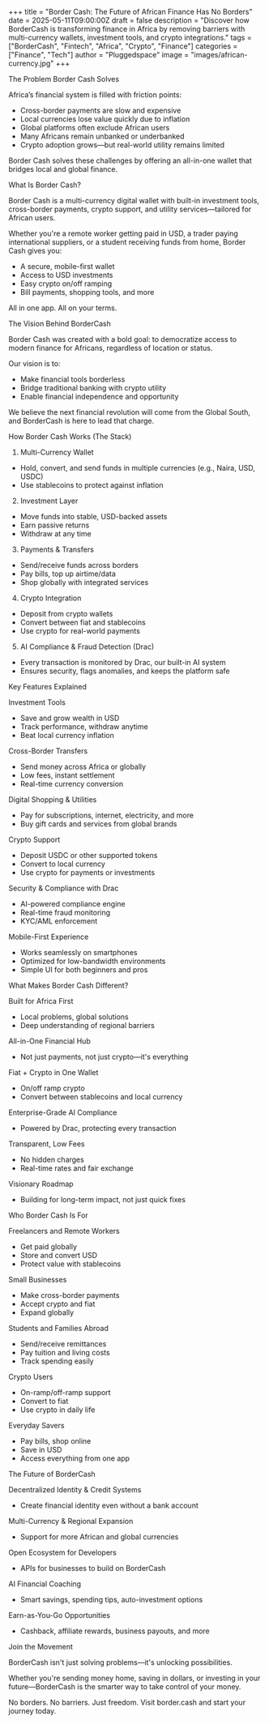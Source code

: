 +++
title = "Border Cash: The Future of African Finance Has No Borders"
date = 2025-05-11T09:00:00Z
draft = false
description = "Discover how BorderCash is transforming finance in Africa by removing barriers with multi-currency wallets, investment tools, and crypto integrations."
tags = ["BorderCash", "Fintech", "Africa", "Crypto", "Finance"]
categories = ["Finance", "Tech"]
author = "Pluggedspace"
image = "images/african-currency.jpg"
+++

The Problem Border Cash Solves

Africa’s financial system is filled with friction points:

- Cross-border payments are slow and expensive
- Local currencies lose value quickly due to inflation
- Global platforms often exclude African users
- Many Africans remain unbanked or underbanked
- Crypto adoption grows—but real-world utility remains limited

Border Cash solves these challenges by offering an all-in-one wallet that bridges local and global finance.

What Is Border Cash?

Border Cash is a multi-currency digital wallet with built-in investment tools, cross-border payments, crypto support, and utility services—tailored for African users.

Whether you're a remote worker getting paid in USD, a trader paying international suppliers, or a student receiving funds from home, Border Cash gives you:

- A secure, mobile-first wallet
- Access to USD investments
- Easy crypto on/off ramping
- Bill payments, shopping tools, and more

All in one app. All on your terms.

The Vision Behind BorderCash

Border Cash was created with a bold goal: to democratize access to modern finance for Africans, regardless of location or status.

Our vision is to:

- Make financial tools borderless
- Bridge traditional banking with crypto utility
- Enable financial independence and opportunity

We believe the next financial revolution will come from the Global South, and BorderCash is here to lead that charge.

How Border Cash Works (The Stack)

1. Multi-Currency Wallet
- Hold, convert, and send funds in multiple currencies (e.g., Naira, USD, USDC)
- Use stablecoins to protect against inflation

2. Investment Layer
- Move funds into stable, USD-backed assets
- Earn passive returns
- Withdraw at any time

3. Payments & Transfers
- Send/receive funds across borders
- Pay bills, top up airtime/data
- Shop globally with integrated services

4. Crypto Integration
- Deposit from crypto wallets
- Convert between fiat and stablecoins
- Use crypto for real-world payments

5. AI Compliance & Fraud Detection (Drac)
- Every transaction is monitored by Drac, our built-in AI system
- Ensures security, flags anomalies, and keeps the platform safe

Key Features Explained

Investment Tools
- Save and grow wealth in USD
- Track performance, withdraw anytime
- Beat local currency inflation

Cross-Border Transfers
- Send money across Africa or globally
- Low fees, instant settlement
- Real-time currency conversion

Digital Shopping & Utilities
- Pay for subscriptions, internet, electricity, and more
- Buy gift cards and services from global brands

Crypto Support
- Deposit USDC or other supported tokens
- Convert to local currency
- Use crypto for payments or investments

Security & Compliance with Drac
- AI-powered compliance engine
- Real-time fraud monitoring
- KYC/AML enforcement

Mobile-First Experience
- Works seamlessly on smartphones
- Optimized for low-bandwidth environments
- Simple UI for both beginners and pros

What Makes Border Cash Different?

Built for Africa First
- Local problems, global solutions
- Deep understanding of regional barriers

All-in-One Financial Hub
- Not just payments, not just crypto—it's everything

Fiat + Crypto in One Wallet
- On/off ramp crypto
- Convert between stablecoins and local currency

Enterprise-Grade AI Compliance
- Powered by Drac, protecting every transaction

Transparent, Low Fees
- No hidden charges
- Real-time rates and fair exchange

Visionary Roadmap
- Building for long-term impact, not just quick fixes

Who Border Cash Is For

Freelancers and Remote Workers
- Get paid globally
- Store and convert USD
- Protect value with stablecoins

Small Businesses
- Make cross-border payments
- Accept crypto and fiat
- Expand globally

Students and Families Abroad
- Send/receive remittances
- Pay tuition and living costs
- Track spending easily

Crypto Users
- On-ramp/off-ramp support
- Convert to fiat
- Use crypto in daily life

Everyday Savers
- Pay bills, shop online
- Save in USD
- Access everything from one app

The Future of BorderCash

Decentralized Identity & Credit Systems
- Create financial identity even without a bank account

Multi-Currency & Regional Expansion
- Support for more African and global currencies

Open Ecosystem for Developers
- APIs for businesses to build on BorderCash

AI Financial Coaching
- Smart savings, spending tips, auto-investment options

Earn-as-You-Go Opportunities
- Cashback, affiliate rewards, business payouts, and more

Join the Movement

BorderCash isn't just solving problems—it's unlocking possibilities.

Whether you're sending money home, saving in dollars, or investing in your future—BorderCash is the smarter way to take control of your money.

No borders. No barriers. Just freedom. Visit border.cash and start your journey today.